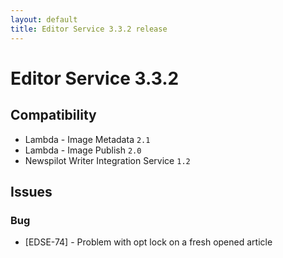 ```yaml
---
layout: default
title: Editor Service 3.3.2 release
---
```

<div class="jumbotron">
    <h1>Editor Service 3.3.2</h1>   
    <h2>Compatibility</h2>
    <ul>
        <li>Lambda - Image Metadata <code>2.1</code></li>
        <li>Lambda - Image Publish <code>2.0</code></li>
        <li>Newspilot Writer Integration Service <code>1.2</code></li>
    </ul>
</div>

## Issues  

### Bug
* [EDSE-74] - Problem with opt lock on a fresh opened article